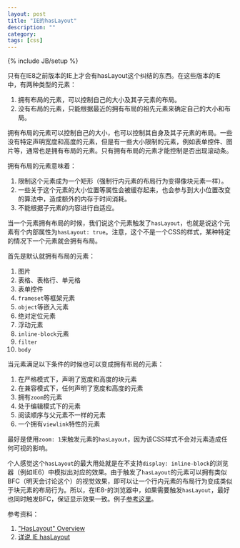 ```yaml
---
layout: post
title: "IE的hasLayout"
description: ""
category: 
tags: [css]
---
```

{% include JB/setup %}

只有在IE8之前版本的IE上才会有hasLayout这个纠结的东西。在这些版本的IE中，有两种类型的元素：

1. 拥有布局的元素，可以控制自己的大小及其子元素的布局。
2. 没有布局的元素，只能根据最近的拥有布局的祖先元素来确定自己的大小和布局。

拥有布局的元素可以控制自己的大小，也可以控制其自身及其子元素的布局。一些没有特定声明宽度和高度的元素，但是有一些大小限制的元素，例如表单控件、图片等，通常也是拥有布局的元素。只有拥有布局的元素才能控制是否出现滚动条。

拥有布局的元素意味着：

1. 限制这个元素成为一个矩形（强制行内元素的布局行为变得像块元素一样）。
2. 一些关于这个元素的大小位置等属性会被缓存起来，也会参与到大小位置改变的算法中，造成额外的内存于时间消耗。
3. 不能根据子元素的内容进行自适应。

当一个元素拥有布局的时候，我们说这个元素触发了`hasLayout`，也就是说这个元素有个内部属性为`hasLayout: true`。注意，这个不是一个CSS的样式，某种特定的情况下一个元素就会拥有布局。

首先是默认就拥有布局的元素：

1. 图片
2. 表格、表格行、单元格
4. 表单控件
5. `frameset`等框架元素
6. `object`等嵌入元素
7. 绝对定位元素
8. 浮动元素
9. `inline-block`元素
10. `filter`
11. `body`

当元素满足以下条件的时候也可以变成拥有布局的元素：

1. 在严格模式下，声明了宽度和高度的块元素
2. 在兼容模式下，任何声明了宽度和高度的元素
3. 拥有`zoom`的元素
4. 处于编辑模式下的元素
5. 阅读顺序与父元素不一样的元素
6. 一个拥有`viewlink`特性的元素

最好是使用`zoom: 1`来触发元素的`hasLayout`，因为该CSS样式不会对元素造成任何可视的影响。

个人感觉这个`hasLayout`的最大用处就是在不支持`display: inline-block`的浏览器（例如IE6）中模拟出对应的效果。由于触发了`hasLayout`的元素可以拥有类似BFC（明天会讨论这个）的视觉效果，即可以让一个行内元素的布局行为变成类似于块元素的布局行为。所以，在IE8-的浏览器中，如果需要触发`hasLayout`，最好也同时触发BFC，保证显示效果一致。例子[参考这里](http://jsfiddle.net/rweLu/2/)。

参考资料：

<ol>
  <li><a href="http://msdn.microsoft.com/en-us/library/bb250481(v=vs.85).aspx">"HasLayout" Overview</a></li>
  <li><a href="http://kayosite.com/internet-explorer-haslayout-in-detail.html">详说 IE hasLayout</a></li>
</ol>
